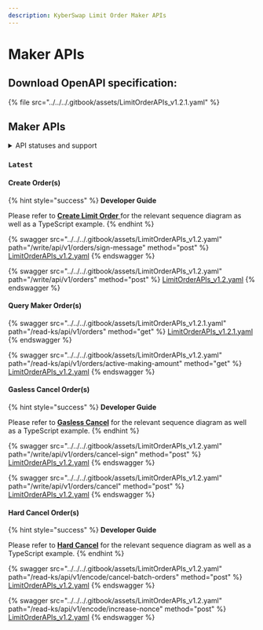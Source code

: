 ```yaml
---
description: KyberSwap Limit Order Maker APIs
---
```


# Maker APIs

## Download OpenAPI specification:

{% file src="../../../.gitbook/assets/LimitOrderAPIs_v1.2.1.yaml" %}

## Maker APIs

<details>

<summary>API statuses and support</summary>

KyberSwap APIs uses the following statuses to minimize version miscommunications and ensure an uninterrupted service for the end user:

* `Latest`: API is functional and supported. This is the recommended version for all integrators (new and existing).
* `Legacy`: API remains functional with support for bugs only. No new feature updates.
* `Deprecated`: API is no longer functional and is not supported.

For all developers, it is highly recommended that you refer to the API with the `Latest` tag to ensure access to the latest features as well as improved service quality and efficiency. APIs which are planned to be sunset will be tagged `Legacy` during the transition period and thereafter moved to `Deprecated`.

The KyberSwap Docs will continue to maintain information regarding `Legacy` and `Deprecated` APIs.

</details>

### `Latest`

#### Create Order(s)

{% hint style="success" %}
**Developer Guide**

Please refer to [**Create Limit Order** ](../developer-guides/create-limit-order.md)for the relevant sequence diagram as well as a TypeScript example.
{% endhint %}

{% swagger src="../../../.gitbook/assets/LimitOrderAPIs_v1.2.yaml" path="/write/api/v1/orders/sign-message" method="post" %}
[LimitOrderAPIs_v1.2.yaml](../../../.gitbook/assets/LimitOrderAPIs_v1.2.yaml)
{% endswagger %}

{% swagger src="../../../.gitbook/assets/LimitOrderAPIs_v1.2.yaml" path="/write/api/v1/orders" method="post" %}
[LimitOrderAPIs_v1.2.yaml](../../../.gitbook/assets/LimitOrderAPIs_v1.2.yaml)
{% endswagger %}

#### Query Maker Order(s)



{% swagger src="../../../.gitbook/assets/LimitOrderAPIs_v1.2.1.yaml" path="/read-ks/api/v1/orders" method="get" %}
[LimitOrderAPIs_v1.2.1.yaml](../../../.gitbook/assets/LimitOrderAPIs_v1.2.1.yaml)
{% endswagger %}

{% swagger src="../../../.gitbook/assets/LimitOrderAPIs_v1.2.yaml" path="/read-ks/api/v1/orders/active-making-amount" method="get" %}
[LimitOrderAPIs_v1.2.yaml](../../../.gitbook/assets/LimitOrderAPIs_v1.2.yaml)
{% endswagger %}

#### Gasless Cancel Order(s)

{% hint style="success" %}
**Developer Guide**

Please refer to [**Gasless Cancel**](../developer-guides/gasless-cancel.md) for the relevant sequence diagram as well as a TypeScript example.
{% endhint %}

{% swagger src="../../../.gitbook/assets/LimitOrderAPIs_v1.2.yaml" path="/write/api/v1/orders/cancel-sign" method="post" %}
[LimitOrderAPIs_v1.2.yaml](../../../.gitbook/assets/LimitOrderAPIs_v1.2.yaml)
{% endswagger %}

{% swagger src="../../../.gitbook/assets/LimitOrderAPIs_v1.2.yaml" path="/write/api/v1/orders/cancel" method="post" %}
[LimitOrderAPIs_v1.2.yaml](../../../.gitbook/assets/LimitOrderAPIs_v1.2.yaml)
{% endswagger %}

#### Hard Cancel Order(s)

{% hint style="success" %}
**Developer Guide**

Please refer to [**Hard Cancel**](../developer-guides/hard-cancel.md) for the relevant sequence diagram as well as a TypeScript example.
{% endhint %}

{% swagger src="../../../.gitbook/assets/LimitOrderAPIs_v1.2.yaml" path="/read-ks/api/v1/encode/cancel-batch-orders" method="post" %}
[LimitOrderAPIs_v1.2.yaml](../../../.gitbook/assets/LimitOrderAPIs_v1.2.yaml)
{% endswagger %}

{% swagger src="../../../.gitbook/assets/LimitOrderAPIs_v1.2.yaml" path="/read-ks/api/v1/encode/increase-nonce" method="post" %}
[LimitOrderAPIs_v1.2.yaml](../../../.gitbook/assets/LimitOrderAPIs_v1.2.yaml)
{% endswagger %}
